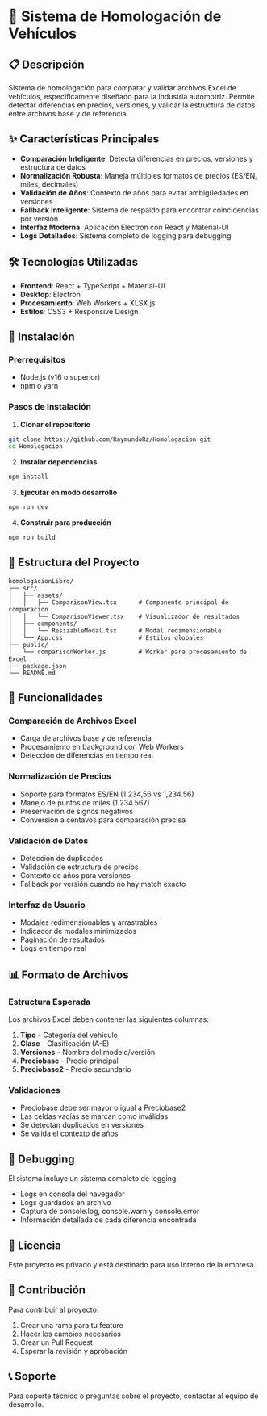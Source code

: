# 🚗 Sistema de Homologación de Vehículos

## 📋 Descripción

Sistema de homologación para comparar y validar archivos Excel de vehículos, específicamente diseñado para la industria automotriz. Permite detectar diferencias en precios, versiones, y validar la estructura de datos entre archivos base y de referencia.

## ✨ Características Principales

- **Comparación Inteligente**: Detecta diferencias en precios, versiones y estructura de datos
- **Normalización Robusta**: Maneja múltiples formatos de precios (ES/EN, miles, decimales)
- **Validación de Años**: Contexto de años para evitar ambigüedades en versiones
- **Fallback Inteligente**: Sistema de respaldo para encontrar coincidencias por versión
- **Interfaz Moderna**: Aplicación Electron con React y Material-UI
- **Logs Detallados**: Sistema completo de logging para debugging

## 🛠️ Tecnologías Utilizadas

- **Frontend**: React + TypeScript + Material-UI
- **Desktop**: Electron
- **Procesamiento**: Web Workers + XLSX.js
- **Estilos**: CSS3 + Responsive Design

## 🚀 Instalación

### Prerrequisitos
- Node.js (v16 o superior)
- npm o yarn

### Pasos de Instalación

1. **Clonar el repositorio**
```bash
git clone https://github.com/RaymundoRz/Homologacion.git
cd Homologacion
```

2. **Instalar dependencias**
```bash
npm install
```

3. **Ejecutar en modo desarrollo**
```bash
npm run dev
```

4. **Construir para producción**
```bash
npm run build
```

## 📁 Estructura del Proyecto

```
homologacionLibro/
├── src/
│   ├── assets/
│   │   ├── ComparisonView.tsx      # Componente principal de comparación
│   │   └── ComparisonViewer.tsx    # Visualizador de resultados
│   ├── components/
│   │   └── ResizableModal.tsx      # Modal redimensionable
│   └── App.css                     # Estilos globales
├── public/
│   └── comparisonWorker.js         # Worker para procesamiento de Excel
├── package.json
└── README.md
```

## 🔧 Funcionalidades

### Comparación de Archivos Excel
- Carga de archivos base y de referencia
- Procesamiento en background con Web Workers
- Detección de diferencias en tiempo real

### Normalización de Precios
- Soporte para formatos ES/EN (1.234,56 vs 1,234.56)
- Manejo de puntos de miles (1.234.567)
- Preservación de signos negativos
- Conversión a centavos para comparación precisa

### Validación de Datos
- Detección de duplicados
- Validación de estructura de precios
- Contexto de años para versiones
- Fallback por versión cuando no hay match exacto

### Interfaz de Usuario
- Modales redimensionables y arrastrables
- Indicador de modales minimizados
- Paginación de resultados
- Logs en tiempo real

## 📊 Formato de Archivos

### Estructura Esperada
Los archivos Excel deben contener las siguientes columnas:
1. **Tipo** - Categoría del vehículo
2. **Clase** - Clasificación (A-E)
3. **Versiones** - Nombre del modelo/versión
4. **Preciobase** - Precio principal
5. **Preciobase2** - Precio secundario

### Validaciones
- Preciobase debe ser mayor o igual a Preciobase2
- Las celdas vacías se marcan como inválidas
- Se detectan duplicados en versiones
- Se valida el contexto de años

## 🐛 Debugging

El sistema incluye un sistema completo de logging:
- Logs en consola del navegador
- Logs guardados en archivo
- Captura de console.log, console.warn y console.error
- Información detallada de cada diferencia encontrada

## 📝 Licencia

Este proyecto es privado y está destinado para uso interno de la empresa.

## 👥 Contribución

Para contribuir al proyecto:
1. Crear una rama para tu feature
2. Hacer los cambios necesarios
3. Crear un Pull Request
4. Esperar la revisión y aprobación

## 📞 Soporte

Para soporte técnico o preguntas sobre el proyecto, contactar al equipo de desarrollo.
